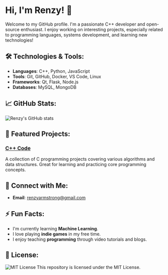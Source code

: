 # Hi, I'm Renzy! 👋

Welcome to my GitHub profile. I'm a passionate C++ developer and open-source enthusiast. I enjoy working on interesting projects, especially related to programming languages, systems development, and learning new technologies!

## 🛠 Technologies & Tools:
- **Languages**: C++, Python, JavaScript
- **Tools**: Git, GitHub, Docker, VS Code, Linux
- **Frameworks**: Qt, Flask, Node.js
- **Databases**: MySQL, MongoDB

## 📈 GitHub Stats:
![Renzy's GitHub stats](https://github-readme-stats.vercel.app/api?username=RenzyAmstrg&show_icons=true&hide_title=true&count_private=true&hide=prs&theme=radical)

## 🚀 Featured Projects:
### [C++ Code](https://github.com/RenzyAmstrg/C-Code)  
A collection of C programming projects covering various algorithms and data structures. Great for learning and practicing core programming concepts.

## 🤝 Connect with Me:
- **Email**: [renzyarmstrong@gmail.com](mailto:renzyarmstrong@gmail.com)

## ⚡ Fun Facts:
- I'm currently learning **Machine Learning**.
- I love playing **indie games** in my free time.
- I enjoy teaching **programming** through video tutorials and blogs.

## 📝 License:
![MIT License](https://img.shields.io/badge/LICENSE-MIT-blue.svg)
This repository is licensed under the MIT License.
